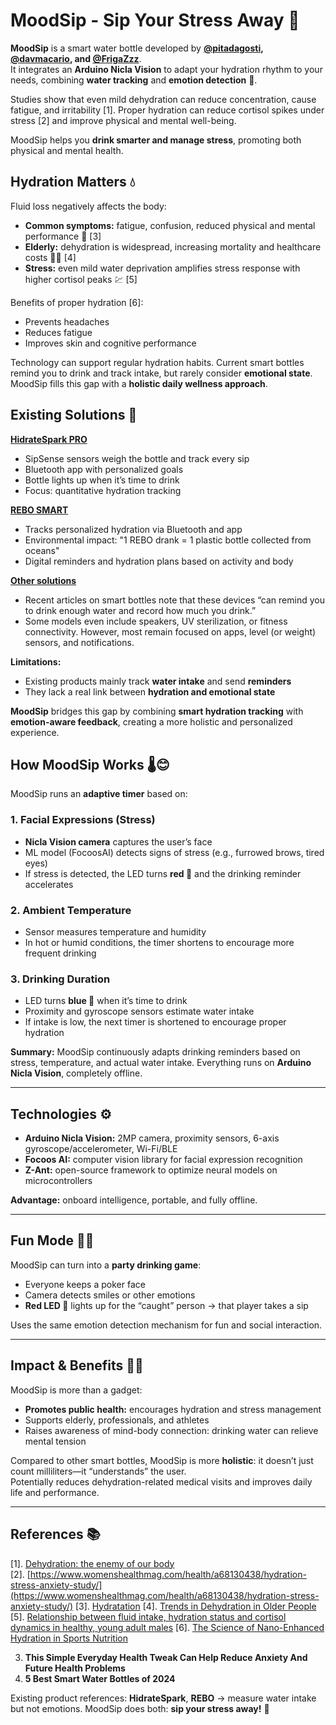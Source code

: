 # MoodSip - Sip Your Stress Away 🌟

**MoodSip** is a smart water bottle developed by **[@pitadagosti](https://github.com/pitdagosti), [@davmacario](https://github.com/davmacario), and [@FrigaZzz](https://github.com/frigazzz)**.  
It integrates an **Arduino Nicla Vision** to adapt your hydration rhythm to your needs, combining **water tracking** and **emotion detection** 💆.  

Studies show that even mild dehydration can reduce concentration, cause fatigue, and irritability [1]. Proper hydration can reduce cortisol spikes under stress [2] and improve physical and mental well-being.  

MoodSip helps you **drink smarter and manage stress**, promoting both physical and mental health.

## Hydration Matters 💧

Fluid loss negatively affects the body:

- **Common symptoms:** fatigue, confusion, reduced physical and mental performance 🪫 [3]  
- **Elderly:** dehydration is widespread, increasing mortality and healthcare costs 🧑‍🦳 [4]  
- **Stress:** even mild water deprivation amplifies stress response with higher cortisol peaks 💹 [5]  

Benefits of proper hydration [6]:

- Prevents headaches  
- Reduces fatigue  
- Improves skin and cognitive performance  

Technology can support regular hydration habits. Current smart bottles remind you to drink and track intake, but rarely consider **emotional state**. MoodSip fills this gap with a **holistic daily wellness approach**.

## Existing Solutions 🤖

**[HidrateSpark PRO](https://hidratespark.com/products/hidratespark-pro-32oz-smart-water-bottle?srsltid=AfmBOoqLxbZMkuoIMlOLmEquyeIBkWmz_JHxx7YUNcmM67cucT_ZqbWG)**  

- SipSense sensors weigh the bottle and track every sip  
- Bluetooth app with personalized goals  
- Bottle lights up when it’s time to drink  
- Focus: quantitative hydration tracking  

**[REBO SMART](https://www.rebo-bottle.com/?srsltid=AfmBOoqhUXy9-czE509IICU5Ty_-udnFqgqxLnc0WFIuFZnrFpd2PKXt)**  

- Tracks personalized hydration via Bluetooth and app  
- Environmental impact: "1 REBO drank = 1 plastic bottle collected from oceans"  
- Digital reminders and hydration plans based on activity and body

**[Other solutions](https://www.goodhousekeeping.com/home-products/g37094301/best-smart-water-bottles/)**

- Recent articles on smart bottles note that these devices “can remind you to drink enough water and record how much you drink.”
- Some models even include speakers, UV sterilization, or fitness connectivity. However, most remain focused on apps, level (or weight) sensors, and notifications.

**Limitations:**  

- Existing products mainly track **water intake** and send **reminders**  
- They lack a real link between **hydration and emotional state**  

**MoodSip** bridges this gap by combining **smart hydration tracking** with **emotion-aware feedback**, creating a more holistic and personalized experience.

## How MoodSip Works 🌡️😊

MoodSip runs an **adaptive timer** based on:

### 1. Facial Expressions (Stress)  
- **Nicla Vision camera** captures the user’s face  
- ML model (FocoosAI) detects signs of stress (e.g., furrowed brows, tired eyes)  
- If stress is detected, the LED turns **red 🔴** and the drinking reminder accelerates  

### 2. Ambient Temperature  
- Sensor measures temperature and humidity  
- In hot or humid conditions, the timer shortens to encourage more frequent drinking  

### 3. Drinking Duration  
- LED turns **blue 🔵** when it’s time to drink  
- Proximity and gyroscope sensors estimate water intake  
- If intake is low, the next timer is shortened to encourage proper hydration  

**Summary:** MoodSip continuously adapts drinking reminders based on stress, temperature, and actual water intake. Everything runs on **Arduino Nicla Vision**, completely offline.

---

## Technologies ⚙️

- **Arduino Nicla Vision:** 2MP camera, proximity sensors, 6-axis gyroscope/accelerometer, Wi-Fi/BLE  
- **Focoos AI:** computer vision library for facial expression recognition  
- **Z-Ant:** open-source framework to optimize neural models on microcontrollers  

**Advantage:** onboard intelligence, portable, and fully offline.

---

## Fun Mode 🎲🍺

MoodSip can turn into a **party drinking game**:

- Everyone keeps a poker face  
- Camera detects smiles or other emotions  
- **Red LED 🔴** lights up for the “caught” person → that player takes a sip  

Uses the same emotion detection mechanism for fun and social interaction.

---

## Impact & Benefits 👍🏼

MoodSip is more than a gadget:

- **Promotes public health:** encourages hydration and stress management  
- Supports elderly, professionals, and athletes  
- Raises awareness of mind-body connection: drinking water can relieve mental tension  

Compared to other smart bottles, MoodSip is more **holistic**: it doesn’t just count milliliters—it “understands” the user.  
Potentially reduces dehydration-related medical visits and improves daily life and performance.

---

## References 📚

[1]. [Dehydration: the enemy of our body](https://medimutua.org/disidratazione-il-nemico-del-nostro-organismo/)  
[2]. [https://www.womenshealthmag.com/health/a68130438/hydration-stress-anxiety-study/](https://www.womenshealthmag.com/health/a68130438/hydration-stress-anxiety-study/)
[3]. [Hydratation](https://www.my-personaltrainer.it/disidratazione-sintomi.html)
[4]. [Trends in Dehydration in Older People](https://www.mdpi.com/2072-6643/17/2/204)
[5]. [Relationship between fluid intake, hydration status and cortisol dynamics in healthy, young adult males](https://www.sciencedirect.com/science/article/pii/S2666497624000572)
[6]. [The Science of Nano-Enhanced Hydration in Sports Nutrition](https://link.springer.com/chapter/10.1007/978-981-96-5471-0_3)



3. **This Simple Everyday Health Tweak Can Help Reduce Anxiety And Future Health Problems**  
4. **5 Best Smart Water Bottles of 2024**  

Existing product references: **HidrateSpark**, **REBO** → measure water intake but not emotions. MoodSip does both: **sip your stress away!** 🌊
